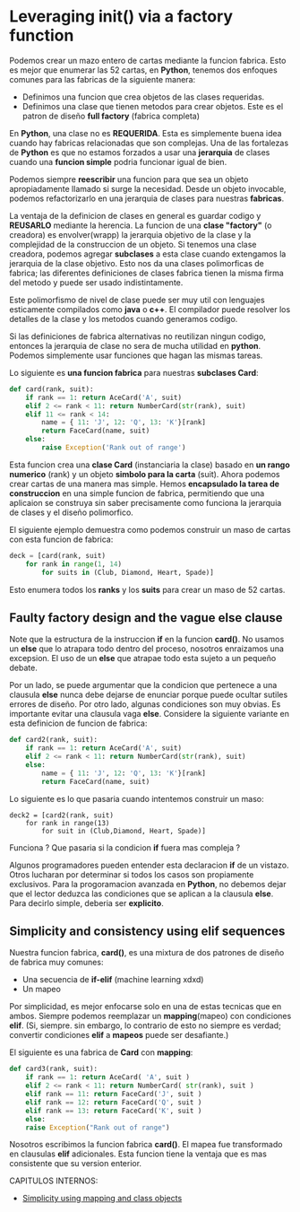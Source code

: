 # Leveraging __init__() via a factory function

Podemos crear un mazo entero de cartas mediante la funcion fabrica. Esto es mejor que enumerar las 52 cartas, en **Python**, tenemos dos enfoques comunes para las fabricas de la siguiente manera:
- Definimos una funcion que crea objetos de las clases requeridas.
- Definimos una clase que tienen metodos para crear objetos. Este es el patron de diseño **full factory** (fabrica completa)

En **Python**, una clase no es **REQUERIDA**. Esta es simplemente buena idea cuando hay fabricas relacionadas que son complejas. Una de las fortalezas de **Python** es que no estamos forzados a usar una **jerarquia** de clases cuando una **funcion simple** podria funcionar igual de bien. 

Podemos siempre **reescribir** una funcion para que sea  un objeto apropiadamente llamado si surge la necesidad.
Desde un objeto invocable, podemos refactorizarlo en una jerarquia de clases para nuestras **fabricas**.

La ventaja de la definicion de clases en general es guardar codigo y **REUSARLO** mediante la herencia. 
La funcion de una **clase "factory"** (o creadora) es envolver(wrapp) la jerarquia objetivo de la clase y la complejidad de la construccion de un objeto. Si tenemos una clase creadora, podemos agregar **subclases** a esta clase cuando extengamos la jerarquia de la clase objetivo. Esto nos da una clases polimorficas de fabrica; las diferentes definiciones de clases fabrica tienen la  misma firma del metodo y puede ser usado indistintamente.

Este polimorfismo de nivel de clase puede ser muy util con lenguajes esticamente compilados como **java** o **c++**. El compilador puede resolver los detalles de la clase y los metodos cuando generamos codigo.

Si las definiciones de fabrica alternativas no reutilizan ningun codigo, entonces la jerarquia de clase no sera de mucha utilidad en **python**. Podemos simplemente usar funciones que hagan las mismas tareas.

Lo siguiente es **una funcion fabrica** para nuestras **subclases Card**:
```python
def card(rank, suit):
    if rank == 1: return AceCard('A', suit)
    elif 2 <= rank < 11: return NumberCard(str(rank), suit)
    elif 11 <= rank < 14:
        name = { 11: 'J', 12: 'Q', 13: 'K'}[rank]
        return FaceCard(name, suit)
    else: 
        raise Exception('Rank out of range')
```

Esta funcion crea una **clase Card** (instanciaria la clase) basado en **un rango numerico** (rank) y un objeto **simbolo para la carta** (suit). Ahora podemos crear cartas de una manera mas simple. Hemos **encapsulado la tarea de construccion** en una simple funcion de fabrica, permitiendo que una aplicaion se construya sin saber precisamente como funciona la jerarquia de clases y el diseño polimorfico.

El siguiente ejemplo demuestra como podemos construir un maso de cartas con esta funcion de fabrica:
```python
deck = [card(rank, suit)
    for rank in range(1, 14)
        for suits in (Club, Diamond, Heart, Spade)]
``` 

Esto enumera todos los **ranks** y los **suits** para crear un maso de 52 cartas.

## Faulty factory design and the vague else clause

Note que la estructura de la instruccion **if** en la funcion **card()**. No usamos un **else** que lo atrapara todo dentro del proceso, nosotros enraizamos una excepsion. El uso de un **else** que atrapae todo esta sujeto a un pequeño debate.

Por un lado, se puede argumentar que la condicion que pertenece a una clausula **else** nunca debe dejarse de enunciar porque puede ocultar sutiles errores de diseño.
Por otro lado, algunas condiciones son muy obvias. Es importante evitar una clausula vaga **else**.
Considere la siguiente variante en esta definicion de funcion de fabrica:
```python
def card2(rank, suit):
    if rank == 1: return AceCard('A', suit)
    elif 2 <= rank < 11: return NumberCard(str(rank), suit)
    else: 
        name = { 11: 'J', 12: 'Q', 13: 'K'}[rank]
        return FaceCard(name, suit)
``` 
Lo siguiente es lo que pasaria cuando intentemos construir un maso:
```
deck2 = [card2(rank, suit) 
    for rank in range(13) 
        for suit in (Club,Diamond, Heart, Spade)]
```
Funciona ? Que pasaria si la condicion **if** fuera mas compleja ?

Algunos programadores pueden entender esta declaracion **if** de un vistazo. Otros lucharan por determinar si todos los casos son propiamente exclusivos. Para la progoramacion avanzada en **Python**, no debemos dejar que el lector deduzca las condiciones que se aplican a la clausula **else**. Para decirlo simple, deberia ser **explicito**.

## Simplicity and consistency using elif sequences

Nuestra funcion fabrica, **card()**, es una mixtura de dos patrones de diseño de fabrica muy comunes:
- Una secuencia de **if-elif** (machine learning xdxd)
- Un mapeo

Por simplicidad, es mejor enfocarse solo en una de estas tecnicas que en ambos. Siempre podemos reemplazar un **mapping**(mapeo) con condiciones **elif**. (Si, siempre. sin embargo, lo contrario de esto no siempre es verdad; convertir condiciones **elif** a **mapeos** puede ser desafiante.) 

El siguiente es una fabrica de **Card** con **mapping**:
```python
def card3(rank, suit):
    if rank == 1: return AceCard( 'A', suit )
    elif 2 <= rank < 11: return NumberCard( str(rank), suit )
    elif rank == 11: return FaceCard('J', suit )
    elif rank == 12: return FaceCard('Q', suit )
    elif rank == 13: return FaceCard('K', suit )
    else:
    raise Exception("Rank out of range")
```
Nosotros escribimos la funcion fabrica **card()**. El mapea fue transformado en clausulas **elif** adicionales. Esta funcion tiene la ventaja que es mas consistente que su version enterior.

CAPITULOS INTERNOS:
- [Simplicity using mapping and class objects](url)
